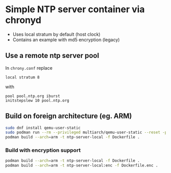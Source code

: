 # Simple NTP server container via chronyd

- Uses local stratum by default (host clock)
- Contains an example with md5 encryption (legacy)

## Use a remote ntp server pool

In `chrony.conf` replace

```
local stratum 8
```

with

```
pool pool.ntp.org iburst
initstepslew 10 pool.ntp.org
```

## Build on foreign architecture (eg. ARM)

```bash
sudo dnf install qemu-user-static
sudo podman run --rm --privileged multiarch/qemu-user-static --reset -p yes
podman build --arch=arm -t ntp-server-local -f Dockerfile .
```

### Build with encryption support

```bash
podman build --arch=arm -t ntp-server-local -f Dockerfile .
podman build --arch=arm -t ntp-server-local:enc -f Dockerfile.enc .
```
